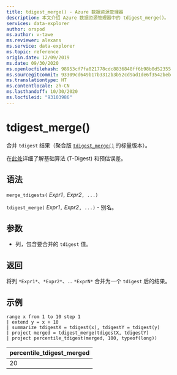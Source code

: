 ```yaml
---
title: tdigest_merge() - Azure 数据资源管理器
description: 本文介绍 Azure 数据资源管理器中的 tdigest_merge()。
services: data-explorer
author: orspod
ms.author: v-tawe
ms.reviewer: alexans
ms.service: data-explorer
ms.topic: reference
origin.date: 12/09/2019
ms.date: 09/30/2020
ms.openlocfilehash: 98953cf7fa021778cdc8836848ff6b98b0d52355
ms.sourcegitcommit: 93309cd649b17b3312b3b52cd9ad1de6f3542beb
ms.translationtype: HT
ms.contentlocale: zh-CN
ms.lasthandoff: 10/30/2020
ms.locfileid: "93103986"
---
```

# <a name="tdigest_merge"></a>tdigest_merge()

合并 `tdigest` 结果（聚合版 [`tdigest_merge()`](tdigest-merge-aggfunction.md) 的标量版本）。

在[此处](percentiles-aggfunction.md#estimation-error-in-percentiles)详细了解基础算法 (T-Digest) 和预估误差。

## <a name="syntax"></a>语法

`merge_tdigests(` *Expr1*`,` *Expr2*`, ...)`

`tdigest_merge(` *Expr1*`,` *Expr2*`, ...)` - 别名。

## <a name="arguments"></a>参数

* 列，包含要合并的 `tdigest` 值。

## <a name="returns"></a>返回

将列 `*Expr1*`、`*Expr2*`、... `*ExprN*` 合并为一个 `tdigest` 后的结果。

## <a name="examples"></a>示例

<!-- csl: https://help.kusto.chinacloudapi.cn:443/Samples -->
```kusto
range x from 1 to 10 step 1 
| extend y = x + 10
| summarize tdigestX = tdigest(x), tdigestY = tdigest(y)
| project merged = tdigest_merge(tdigestX, tdigestY)
| project percentile_tdigest(merged, 100, typeof(long))
```

|percentile_tdigest_merged|
|---|
|20|
